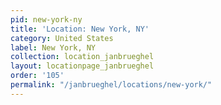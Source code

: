 ```yaml
---
pid: new-york-ny
title: 'Location: New York, NY'
category: United States
label: New York, NY
collection: location_janbrueghel
layout: locationpage_janbrueghel
order: '105'
permalink: "/janbrueghel/locations/new-york/"
---
```

